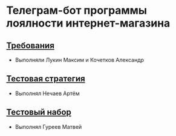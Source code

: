 # Телеграм-бот программы лоялности интернет-магазина

## [Требования](/Requirements.md)
- Выполняли Лукин Максим и Кочетков Александр
## [Тестовая стратегия](/Test_strategy.md)
- Выполнял Нечаев Артём
## [Тестовый набор](/Test_suit.md)
- Выполнял Гуреев Матвей
